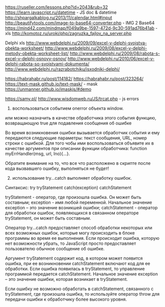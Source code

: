 https://ruseller.com/lessons.php?id=2043&rub=32
 https://learn.javascript.ru/datetime - JS doc & datetime
 http://shpargalkablog.ru/2013/11/calendar.html#input
 http://beautifytools.com/image-to-base64-converter.php - IMG 2 Base64
 https://mind42.com/mindmap/f049a9be-1597-472d-9c30-591ad76b41ab - xls
 http://komotoz.ru/uroki/php/zagruzka_fajlov_na_server.php
 
 Delphi xls
 http://www.webdelphi.ru/2009/09/excel-v-delphi-svojstva-obekta-worksheet/
 http://www.webdelphi.ru/2009/08/excel-v-delphi-metody-obekta-worksheet-list/
 http://www.webdelphi.ru/2009/08/rabota-s-excel-v-delphi-osnovy-osnov/
 http://www.webdelphi.ru/2010/06/excel-v-delphi-rabota-so-svojstvami-dokumenta/
 http://www.webdelphi.ru/razrabotchiku/isxodniki-delphi/ 
 
 https://habrahabr.ru/post/114182/
 https://habrahabr.ru/post/323264/
 https://text-mask.github.io/text-mask/ - mask
 https://unmanner.github.io/imaskjs/#demo
 
 https://samy.pl/
 http://www.wisdomweb.ru/JS/trcat.php - js errors
 
 1) воспользоваться событием onerror объекта window.
 

<script type="text/JavaScript">
//подавить все сообщения об ошибках JavaScript 
window.onerror=null;
</script>
или можно назначить в качестве обработчика этого события функцию, возвращающую true для подавления сообщения об ошибке


<script type="text/JavaScript">
function myErrHandler()
{
... //здесь выполняем нужные нам действия

//Чтобы подавить стандартный диалог ошибки JavaScript, 
//функция должна возвратить true
return true;
}

//назначаем обработчик для события 
window.onerror = myErrHandler;
</script>

Во время возникновения ошибки вызывается обработчик события и ему передаются следующие параметры: текст сообщения, URL, номер строки с ошибкой. Для того чобы ими воспользоваться объявите их в качестве аргументов при описании функции обработчика: function myErrHandler(msg, url, lno){...}.

Обратите внимание на то, что все что расположено в скрипте после кода вызвавшего ошибку, выполняться не будет!

2) использование try...catch выполняет обработку ошибок.

Синтаксис:
try
tryStatement
catch(exception)
catchStatement

tryStatement - оператор, где произошла ошибка. Он может быть составным;
exception - имя любой переменной. Начальное значение exception – это значение возникшей ошибки;
catchStatement - оператор для обработки ошибок, появляющихся в связанном операторе tryStatement, он может быть составным.

Оператор try...catch предоставляет способ обработки некоторых или всех возможных ошибок, которые могу происходить в блоке программы во время ее выполнения. Если происходит ошибка, которую нет возможности убрать, то JavaScript просто предоставляет пользователю обычное сообщение об ошибке. 

Аргумент tryStatement содержит код, в котором может появится ошибка, при ее возникновении catchStatement включают код для ее обработки. Если ошибка появилась в tryStatement, то управление программой передается catchStatement. Начальное значение exception – это значение ошибки, которая возникает в tryStatement. 

Если ошибку не возможно обработать в catchStatement, связанного с tryStatement, где произошла ошибка, то используйте оператор throw для передачи ошибки к обработчику более высокого уровня.
